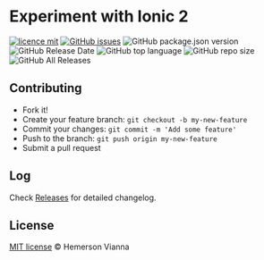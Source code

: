 # Experiment with Ionic 2

[![licence mit](https://img.shields.io/badge/license-MIT-blue.svg?style=flat-square)](http://hemersonvianna.mit-license.org/)
[![GitHub issues](https://img.shields.io/github/issues/org-victorinox/experiment-ionic2.svg)](https://github.com/org-victorinox/experiment-ionic2/issues)
![GitHub package.json version](https://img.shields.io/github/package-json/v/org-victorinox/experiment-ionic2.svg)
![GitHub Release Date](https://img.shields.io/github/release-date/org-victorinox/experiment-ionic2.svg)
![GitHub top language](https://img.shields.io/github/languages/top/org-victorinox/experiment-ionic2.svg)
![GitHub repo size](https://img.shields.io/github/repo-size/org-victorinox/experiment-ionic2.svg)
![GitHub All Releases](https://img.shields.io/github/downloads/org-victorinox/experiment-ionic2/total.svg)

## Contributing

- Fork it!
- Create your feature branch: `git checkout -b my-new-feature`
- Commit your changes: `git commit -m 'Add some feature'`
- Push to the branch: `git push origin my-new-feature`
- Submit a pull request

## Log

Check [Releases](https://github.com/org-victorinox/experiment-ionic2/releases) for detailed changelog.

## License

[MIT license](http://hemersonvianna.mit-license.org/) © Hemerson Vianna
